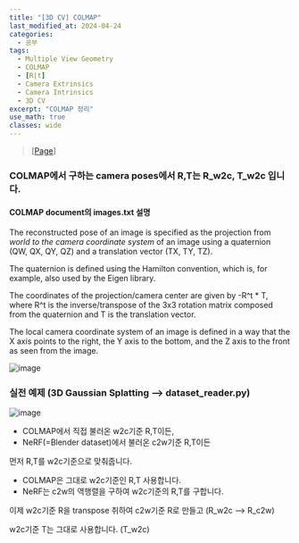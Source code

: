 ```yaml
---
title: "[3D CV] COLMAP"
last_modified_at: 2024-04-24
categories:
  - 공부
tags:
  - Multiple View Geometry
  - COLMAP
  - [R|t]
  - Camera Extrinsics
  - Camera Intrinsics
  - 3D CV
excerpt: "COLMAP 정리"
use_math: true
classes: wide
---
```


> [[Page](https://colmap.github.io/format.html)] 

### COLMAP에서 구하는 camera poses에서 R,T는 R_w2c, T_w2c 입니다.

#### COLMAP document의 images.txt 설명

The reconstructed pose of an image is specified as the projection from _world to the camera coordinate system_ of an image using a quaternion (QW, QX, QY, QZ) and a translation vector (TX, TY, TZ). 

The quaternion is defined using the Hamilton convention, which is, for example, also used by the Eigen library. 

The coordinates of the projection/camera center are given by -R^t * T, where R^t is the inverse/transpose of the 3x3 rotation matrix composed from the quaternion and T is the translation vector. 

The local camera coordinate system of an image is defined in a way that the X axis points to the right, the Y axis to the bottom, and the Z axis to the front as seen from the image.

![image](https://github.com/sandokim/sandokim.github.io/assets/74639652/fa2f888e-796b-4d31-9042-f6ce9d8ab0ca)

### 실전 예제 (3D Gaussian Splatting --> dataset_reader.py)
![image](https://github.com/sandokim/sandokim.github.io/assets/74639652/d55aebdd-14f1-4b11-87c8-3fc5d85abf32)
- COLMAP에서 직접 불러온 w2c기준 R,T이든,
- NeRF(=Blender dataset)에서 불러온 c2w기준 R,T이든

먼저 R,T를 w2c기준으로 맞춰줍니다. 

- COLMAP은 그대로 w2c기준인 R,T 사용합니다.
- NeRF는 c2w의 역행렬을 구하여 w2c기준의 R,T를 구합니다.

이제 w2c기준 R을 transpose 취하여 c2w기준 R로 만들고 (R_w2c --> R_c2w)

w2c기준 T는 그대로 사용합니다. (T_w2c)

